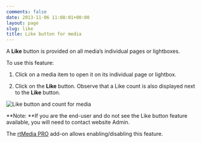 ```yaml
---
comments: false
date: 2013-11-06 11:08:01+00:00
layout: page
slug: like
title: Like button for media
---
```


A **Like** button is provided on all media’s individual pages or lightboxes.

To use this feature:



	
  1. Click on a media item to open it on its individual page or lightbox.

	
  2. Click on the **Like** button. Observe that a Like count is also displayed next to the **Like** button.


![Like button and count for media ](https://rtcamp.com/wp-content/uploads/2013/11/like.png)

**Note: **If you are the end-user and do not see the Like button feature available, you will need to contact website Admin.

The [rtMedia PRO](https://rtcamp.com/store/rtmedia-pro/) add-on allows enabling/disabling this feature.

